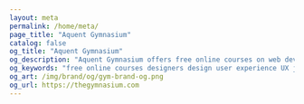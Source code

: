 ```yaml
---
layout: meta
permalink: /home/meta/
page_title: "Aquent Gymnasium"
catalog: false
og_title: "Aquent Gymnasium"
og_description: "Aquent Gymnasium offers free online courses on web development, design, user experience, and content creation."
og_keywords: "free online courses designers design user experience UX javascript node nodejs sketch wordpress drupal UI"
og_art: /img/brand/og/gym-brand-og.png
og_url: https://thegymnasium.com
---
```

